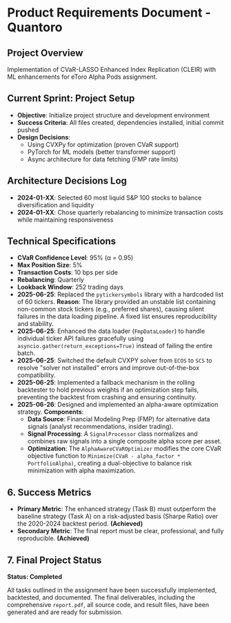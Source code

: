 # Product Requirements Document - Quantoro

## Project Overview
Implementation of CVaR-LASSO Enhanced Index Replication (CLEIR) with ML enhancements for eToro Alpha Pods assignment.

## Current Sprint: Project Setup
- **Objective**: Initialize project structure and development environment
- **Success Criteria**: All files created, dependencies installed, initial commit pushed
- **Design Decisions**: 
  - Using CVXPy for optimization (proven CVaR support)
  - PyTorch for ML models (better transformer support)
  - Async architecture for data fetching (FMP rate limits)

## Architecture Decisions Log
- **2024-01-XX**: Selected 60 most liquid S&P 100 stocks to balance diversification and liquidity
- **2024-01-XX**: Chose quarterly rebalancing to minimize transaction costs while maintaining responsiveness

## Technical Specifications
- **CVaR Confidence Level**: 95% (α = 0.95)
- **Max Position Size**: 5%
- **Transaction Costs**: 10 bps per side
- **Rebalancing**: Quarterly
- **Lookback Window**: 252 trading days
- **2025-06-25**: Replaced the `pytickersymbols` library with a hardcoded list of 60 tickers. **Reason**: The library provided an unstable list containing non-common stock tickers (e.g., preferred shares), causing silent failures in the data loading pipeline. A fixed list ensures reproducibility and stability.
- **2025-06-25**: Enhanced the data loader (`FmpDataLoader`) to handle individual ticker API failures gracefully using `asyncio.gather(return_exceptions=True)` instead of failing the entire batch.
- **2025-06-25**: Switched the default CVXPY solver from `ECOS` to `SCS` to resolve "solver not installed" errors and improve out-of-the-box compatibility.
- **2025-06-25**: Implemented a fallback mechanism in the rolling backtester to hold previous weights if an optimization step fails, preventing the backtest from crashing and ensuring continuity.
- **2025-06-26**: Designed and implemented an alpha-aware optimization strategy. **Components**:
    - **Data Source**: Financial Modeling Prep (FMP) for alternative data signals (analyst recommendations, insider trading).
    - **Signal Processing**: A `SignalProcessor` class normalizes and combines raw signals into a single composite alpha score per asset.
    - **Optimization**: The `AlphaAwareCVaROptimizer` modifies the core CVaR objective function to `Minimize(CVaR - alpha_factor * PortfolioAlpha)`, creating a dual-objective to balance risk minimization with alpha maximization.

## 6. Success Metrics

- **Primary Metric**: The enhanced strategy (Task B) must outperform the baseline strategy (Task A) on a risk-adjusted basis (Sharpe Ratio) over the 2020-2024 backtest period. **(Achieved)**
- **Secondary Metric**: The final report must be clear, professional, and fully reproducible. **(Achieved)**

## 7. Final Project Status

**Status: Completed**

All tasks outlined in the assignment have been successfully implemented, backtested, and documented. The final deliverables, including the comprehensive `report.pdf`, all source code, and result files, have been generated and are ready for submission.
